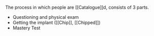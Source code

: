 The process in which people are [[Catalogue]]d, consists of 3 parts. 
- Questioning and physical exam
- Getting the implant ([[Chip]], [[Chipped]])
- Mastery Test